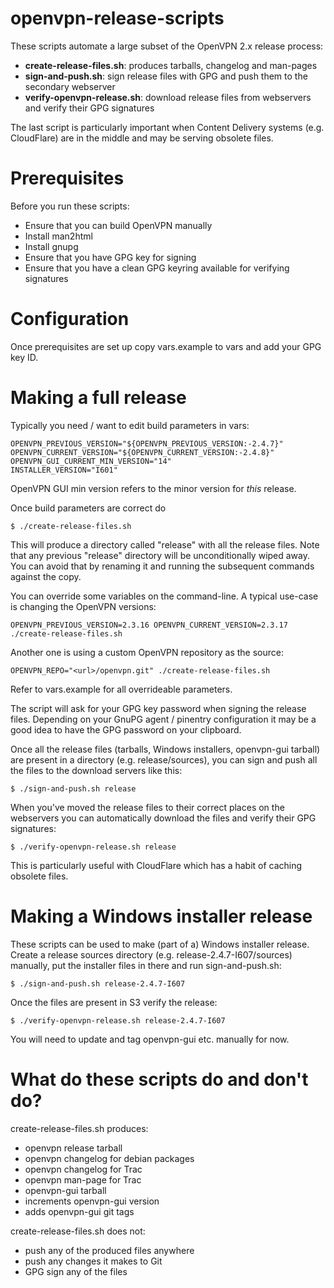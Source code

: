 openvpn-release-scripts
=======================

These scripts automate a large subset of the OpenVPN 2.x release process:

* **create-release-files.sh**: produces tarballs, changelog and man-pages
* **sign-and-push.sh**: sign release files with GPG and push them to the secondary webserver
* **verify-openvpn-release.sh**: download release files from webservers and verify their GPG signatures

The last script is particularly important when Content Delivery systems (e.g.
CloudFlare) are in the middle and may be serving obsolete files.

Prerequisites
=============

Before you run these scripts:

* Ensure that you can build OpenVPN manually
* Install man2html
* Install gnupg
* Ensure that you have GPG key for signing
* Ensure that you have a clean GPG keyring available for verifying signatures

Configuration
=============

Once prerequisites are set up copy vars.example to vars and add your GPG key ID.

Making a full release
=====================

Typically you need / want to edit build parameters in vars:

    OPENVPN_PREVIOUS_VERSION="${OPENVPN_PREVIOUS_VERSION:-2.4.7}"
    OPENVPN_CURRENT_VERSION="${OPENVPN_CURRENT_VERSION:-2.4.8}"
    OPENVPN_GUI_CURRENT_MIN_VERSION="14"
    INSTALLER_VERSION="I601"

OpenVPN GUI min version refers to the minor version for _this_ release.

Once build parameters are correct do

    $ ./create-release-files.sh

This will produce a directory called "release" with all the release files. Note
that any previous "release" directory will be unconditionally wiped away. You
can avoid that by renaming it and running the subsequent commands against the
copy.

You can override some variables on the command-line. A typical use-case is
changing the OpenVPN versions:

    OPENVPN_PREVIOUS_VERSION=2.3.16 OPENVPN_CURRENT_VERSION=2.3.17 ./create-release-files.sh

Another one is using a custom OpenVPN repository as the source:

    OPENVPN_REPO="<url>/openvpn.git" ./create-release-files.sh

Refer to vars.example for all overrideable parameters.

The script will ask for your GPG key password when signing the release files.
Depending on your GnuPG agent / pinentry configuration it may be a good idea to
have the GPG password on your clipboard.

Once all the release files (tarballs, Windows installers, openvpn-gui tarball)
are present in a directory (e.g. release/sources), you can sign and push all
the files to the download servers like this:

    $ ./sign-and-push.sh release

When you've moved the release files to their correct places on the webservers 
you can automatically download the files and verify their GPG signatures:

    $ ./verify-openvpn-release.sh release

This is particularly useful with CloudFlare which has a habit of caching
obsolete files.

Making a Windows installer release
==================================

These scripts can be used to make (part of a) Windows installer release. Create
a release sources directory (e.g. release-2.4.7-I607/sources) manually, put the
installer files in there and run sign-and-push.sh:

    $ ./sign-and-push.sh release-2.4.7-I607

Once the files are present in S3 verify the release:

    $ ./verify-openvpn-release.sh release-2.4.7-I607

You will need to update and tag openvpn-gui etc. manually for now.

What do these scripts do and don't do?
======================================

create-release-files.sh produces:

* openvpn release tarball
* openvpn changelog for debian packages
* openvpn changelog for Trac
* openvpn man-page for Trac
* openvpn-gui tarball
* increments openvpn-gui version
* adds openvpn-gui git tags

create-release-files.sh does not:

* push any of the produced files anywhere
* push any changes it makes to Git
* GPG sign any of the files
